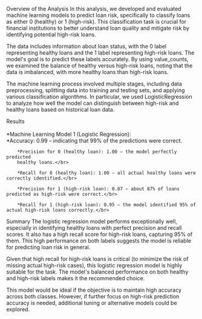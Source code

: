 Overview of the Analysis
In this analysis, we developed and evaluated machine learning models to predict loan risk, specifically to classify loans as either 0 (healthy) or 1 (high-risk). This classification task is crucial for financial institutions to better understand loan quality and mitigate risk by identifying potential high-risk loans.

The data includes information about loan status, with the 0 label representing healthy loans and the 1 label representing high-risk loans. The model's goal is to predict these labels accurately. By using value_counts, we examined the balance of healthy versus high-risk loans, noting that the data is imbalanced, with more healthy loans than high-risk loans.

The machine learning process involved multiple stages, including data preprocessing, splitting data into training and testing sets, and applying various classification algorithms. In particular, we used LogisticRegression to analyze how well the model can distinguish between high-risk and healthy loans based on historical loan data.

Results</br>
</br>
    *Machine Learning Model 1 (Logistic Regression):
    </br>
        *Accuracy: 0.99 – indicating that 99% of the predictions were correct.
        </br>

        *Precision for 0 (healthy loan): 1.00 – the model perfectly predicted 
        healthy loans.</br>

        *Recall for 0 (healthy loan): 1.00 – all actual healthy loans were correctly identified.</br>
        
        *Precision for 1 (high-risk loan): 0.87 – about 87% of loans predicted as high-risk were correct.</br>
        
        *Recall for 1 (high-risk loan): 0.95 – the model identified 95% of actual high-risk loans correctly.</br>
Summary
The logistic regression model performs exceptionally well, especially in identifying healthy loans with perfect precision and recall scores. It also has a high recall score for high-risk loans, capturing 95% of them. This high performance on both labels suggests the model is reliable for predicting loan risk in general.

Given that high recall for high-risk loans is critical (to minimize the risk of missing actual high-risk cases), this logistic regression model is highly suitable for the task. The model's balanced performance on both healthy and high-risk labels makes it the recommended choice.

This model would be ideal if the objective is to maintain high accuracy across both classes. However, if further focus on high-risk prediction accuracy is needed, additional tuning or alternative models could be explored.